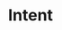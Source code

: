 ---
locale: en
title: Intent
descriptionShort: Instances of Israeli incitement to Genocide
description: The statements of genocidal intent in this database highlight the intentionality fueling specific acts that constitute genocide, committed by the Israeli Armed Forces against Palestinians.
learnMore: Learn more
themes: Themes
allThemes: All Themes
civilianHarm: Civilian Harm
starvation: Starvation
destructionInfrastructure: Destruction of infrastructure
annexationDisplacement: Annexation/Forced Displacement
sectors: Sectors
allSectors: All Sectors
armedForces: Armed Forces
decisionMakers: Decision Makers
legislators: Legislators
publicFigures: Public Figures
formerGovernment: Former Government
media: Media
other: Other
persons: Persons
findPersons: Find statements from an individual.
searchByName: Search by name
statements: Statements
noStatementsFound: No statements were found matching these parameters.
sources: Sources
permalink: Permalink
orderBy: Order By
oldest: Oldest
newest: Newest
showAll: Show all
filter: Filter
close: Close
search: Search
searchStatements: Search statements
searchAndFilter: Search and Filter
loading: Loading
downloadOrView: Download the <a href="{dataUrl}">full dataset</a> or view the <a href="{spreadsheetUrl}">spreadsheet</a>.
selected: Selected
autocompleteUnselect: Press Enter or Space to remove selection
autocompleteInstructions: When autocomplete results are available use up and down arrows to review and enter to select.
autocompletePrompt: Type 3 or more characters to view results
---